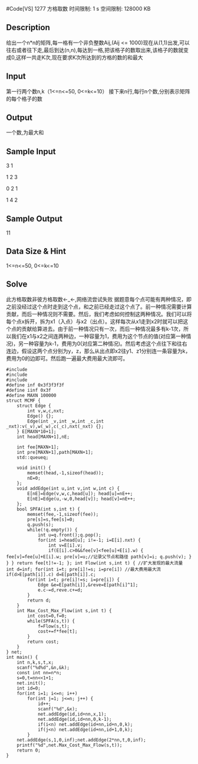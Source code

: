 #Code[VS] 1277 方格取数
时间限制: 1 s 空间限制: 128000 KB

## Description

给出一个n*n的矩阵,每一格有一个非负整数Aij,(Aij <= 1000)现在从(1,1)出发,可以往右或者往下走,最后到达(n,n),每达到一格,把该格子的数取出来,该格子的数就变成0,这样一共走K次,现在要求K次所达到的方格的数的和最大

## Input

第一行两个数n,k（1<=n<=50, 0<=k<=10）
接下来n行,每行n个数,分别表示矩阵的每个格子的数

## Output

一个数,为最大和

## Sample Input

3 1

1 2 3

0 2 1

1 4 2

## Sample Output

11

## Data Size & Hint

1<=n<=50, 0<=k<=10

## Solve

此方格取数非彼方格取数←_←,网络流尝试失败
据题意每个点可能有两种情况，即之前没经过这个点时走到这个点，和之前已经走过这个点了。前一种情况需要计算贡献，而后一种情况则不需要。然后，我们考虑如何控制这两种情况。我们可以将每个点x拆开，拆为x1（入点）与x2（出点）。这样每次从x1走到x2时就可以把这个点的贡献给算进去。由于前一种情况只有一次，而后一种情况最多有k-1次，所以我们在x1与x2之间连两种边，一种容量为1，费用为这个节点的值(对应第一种情况)，另一种容量为k-1，费用为0(对应第二种情况)。然后考虑这个点往下和往右连边，假设这两个点分别为y，z，那么从出点即x2往y1、z1分别连一条容量为k，费用为0的边即可。然后跑一遍最大费用最大流即可。

```
#include
#include
#include
#define inf 0x3f3f3f3f
#define iinf 0x3f
#define MAXN 100000
struct MCMF {
	struct Edge {
		int v,w,c,nxt;
		Edge() {};
		Edge(int _v,int _w,int _c,int _nxt):v(_v),w(_w),c(_c),nxt(_nxt) {};
	} E[MAXN*10+1];
	int head[MAXN+1],nE;

	int fee[MAXN+1];
	int pre[MAXN+1],path[MAXN+1];
	std::queueq;
	
	void init() {
		memset(head,-1,sizeof(head));
		nE=0;
	};
	void addEdge(int u,int v,int w,int c) {
		E[nE]=Edge(v,w,c,head[u]); head[u]=nE++;
		E[nE]=Edge(u,-w,0,head[v]); head[v]=nE++;
	};
	bool SPFA(int s,int t) {
		memset(fee,-1,sizeof(fee));
		pre[s]=s,fee[s]=0;
		q.push(s);
		while(!q.empty()) {
			int u=q.front();q.pop();
			for(int i=head[u]; i!=-1; i=E[i].nxt) {
				int v=E[i].v;
				if(E[i].c>0&&fee[v]<fee[u]+E[i].w) { fee[v]=fee[u]+E[i].w; pre[v]=u;//记录父节点和路径 path[v]=i; q.push(v); } } } return fee[t]!=-1; }; int Flow(int s,int t) { //扩大发现的最大流量 int d=inf; for(int i=t; pre[i]!=s; i=pre[i]) //最大费用最大流 if(d>E[path[i]].c) d=E[path[i]].c;
		for(int i=t; pre[i]!=s; i=pre[i]) {
			Edge &e=E[path[i]],&reve=E[path[i]^1];
			e.c-=d,reve.c+=d;
		}
		return d;
	}
	int Max_Cost_Max_Flow(int s,int t) {
		int cost=0,f=0;
		while(SPFA(s,t)) {
			f=Flow(s,t);
			cost+=f*fee[t];
		}
		return cost;
	}
} net;
int main() {
	int n,k,s,t,x;
	scanf("%d%d",&n,&k);
	const int nn=n*n;
	s=0,t=nn<<1+1;
	net.init();
	int id=0;
	for(int i=1; i<=n; i++)
		for(int j=1; j<=n; j++) {
			id++;
			scanf("%d",&x);
			net.addEdge(id,id+nn,x,1);
			net.addEdge(id,id+nn,0,k-1);
			if(i<n) net.addEdge(id+nn,id+n,0,k);
			if(j<n) net.addEdge(id+nn,id+1,0,k);
		}
	net.addEdge(s,1,0,inf);net.addEdge(2*nn,t,0,inf);
	printf("%d",net.Max_Cost_Max_Flow(s,t));
	return 0;
}
```